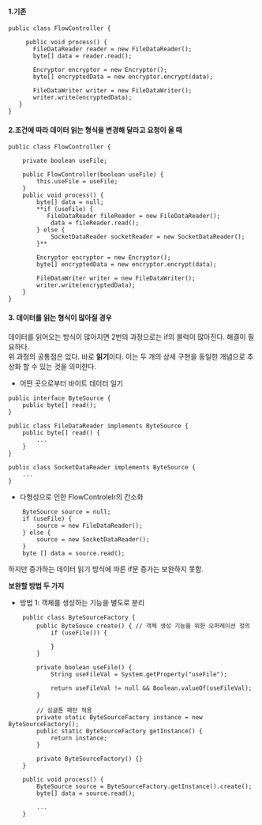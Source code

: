 #### 1.기존

 ````
 public class FlowController {  
      
      public void process() {
        FileDataReader reader = new FileDataReader();
        byte[] data = reader.read();
        
        Encryptor encryptor = new Encryptor();
        byte[] encryptedData = new encryptor.encrypt(data);
        
        FileDataWriter writer = new FileDataWriter();
        writer.write(encryptedData);
    }
} 
````




#### 2.조건에 따라 데이터 읽는 형식을 변경해 달라고 요청이 올 때

````
public class FlowController {  
    
    private boolean useFile;
    
    public FlowController(boolean useFile) {
        this.useFile = useFile;
    }
    public void process() {
        byte[] data = null;
        **if (useFile) { 
           FileDataReader fileReader = new FileDataReader();
            data = fileReader.read();
        } else {
            SocketDataReader socketReader = new SocketDataReader();
        }**
        
        Encryptor encryptor = new Encryptor();
        byte[] encryptedData = new encryptor.encrypt(data);
        
        FileDataWriter writer = new FileDataWriter();
        writer.write(encryptedData);
    }
}
````

#### 3. 데이터를 읽는 형식이 많아질 경우
데이터를 읽어오는 방식이 많아지면 2번의 과정으로는 if의 블럭이 많아진다. 해결이 필요하다.  
위 과정의 공통점은 있다. 바로 **읽기**이다. 이는 두 개의 상세 구현을 동일한 개념으로 추상화 할 수 있는 것을 의미한다.  
+ 어떤 곳으로부터 바이트 데이터 일기
````
public interface ByteSource {
    public byte[] read();
}
````
````
public class FileDataReader implements ByteSource {
    public byte[] read() {
        ...
    }
}

public class SocketDataReader implements ByteSource {
    ...
}
````
+ 다형성으로 인한 FlowControlelr의 간소화
````
    ByteSource source = null;
    if (useFile) {
        source = new FileDataReader();
    } else {
        source = new SocketDataReader();
    }
    byte [] data = source.read();
````
하지만 증가하는 데이터 읽기 방식에 따른 if문 증가는 보완하지 못함.  

**보완할 방법 두 가지**
+ 방법 1:  객체를 생성하는 기능을 별도로 분리
````
    public class ByteSourceFactory {
        public ByteSouce create() { // 객체 생성 기능을 위한 오퍼레이션 정의
            if (useFile()) {
            
            }
        }  
        
        private boolean useFile() {
            String useFileVal = System.getProperty("useFile");

            return useFileVal != null && Boolean.valueOf(useFileVal);
        }
        
        // 싱글톤 패턴 적용
        private static ByteSourceFactory instance = new ByteSourceFactory();
        public static ByteSourceFactory getInstance() {
            return instance;
        }
        
        private ByteSourceFactory() {}
    }
````
````
    public void process() {
        ByteSource source = ByteSourceFactory.getInstance().create();
        byte[] data = source.read();
        
        ...
    }
````